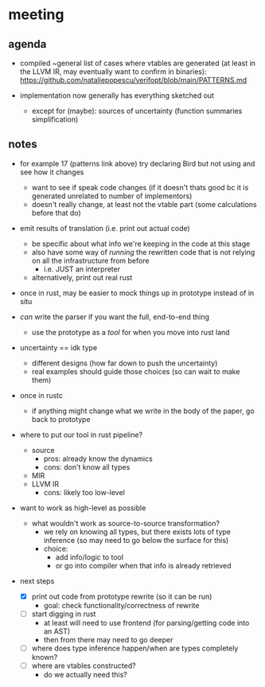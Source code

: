 # meeting

## agenda

- compiled ~general list of cases where vtables are generated (at least in the 
  LLVM IR, may eventually want to confirm in binaries): 
  https://github.com/nataliepopescu/verifopt/blob/main/PATTERNS.md

- implementation now generally has everything sketched out
    - except for (maybe): sources of uncertainty (function summaries
      simplification)

## notes

- for example 17 (patterns link above) try declaring Bird but not using and see how it changes
    - want to see if speak code changes (if it doesn't thats good bc it is generated
      unrelated to number of implementors)
    - doesn't really change, at least not the vtable part (some calculations
      before that do)

- emit results of translation (i.e. print out actual code)
    - be specific about what info we're keeping in the code at this stage
    - also have some way of _running_ the rewritten code that is not relying on all
      the infrastructure from before
        - i.e. JUST an interpreter
    - alternatively, print out real rust

- once in rust, may be easier to mock things up in prototype instead of in situ

- _can_ write the parser if you want the full, end-to-end thing
    - use the prototype as a _tool_ for when you move into rust land

- uncertainty == idk type
    - different designs (how far down to push the uncertainty)
    - real examples should guide those choices (so can wait to make them)

- once in rustc
    - if anything might change what we write in the body of the paper, go back to
      prototype

- where to put our tool in rust pipeline?
    - source
        - pros: already know the dynamics
        - cons: don't know all types
    - MIR
    - LLVM IR
        - cons: likely too low-level

- want to work as high-level as possible
    - what wouldn't work as source-to-source transformation?
        - we rely on knowing all types, but there exists lots of type inference 
          (so may need to go below the surface for this)
        - choice: 
            - add info/logic to tool
            - or go into compiler when that info is already retrieved

- next steps
    - [x] print out code from prototype rewrite (so it can be run)
        - goal: check functionality/correctness of rewrite
    - [ ] start digging in rust
        - at least will need to use frontend (for parsing/getting code into an
          AST)
        - then from there may need to go deeper
    - [ ] where does type inference happen/when are types completely known?
    - [ ] where are vtables constructed?
        - do we actually need this?

